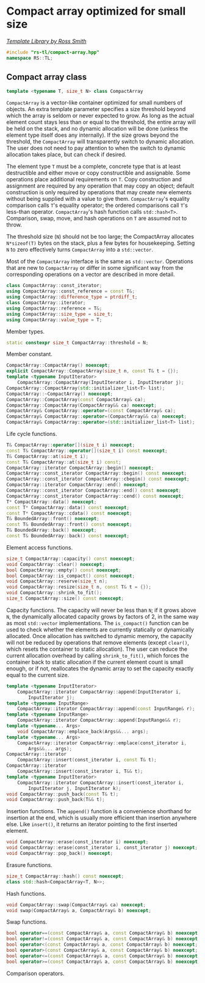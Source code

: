 # Compact array optimized for small size

_[Template Library by Ross Smith](index.html)_

```c++
#include "rs-tl/compact-array.hpp"
namespace RS::TL;
```

## Compact array class

```c++
template <typename T, size_t N> class CompactArray
```

`CompactArray` is a vector-like container optimized for small numbers of
objects. An extra template parameter specifies a size threshold beyond which
the array is seldom or never expected to grow. As long as the actual element
count stays less than or equal to the threshold, the entire array will be
held on the stack, and no dynamic allocation will be done (unless the element
type itself does any internally). If the size grows beyond the threshold, the
`CompactArray` will transparently switch to dynamic allocation. The user does
not need to pay attention to when the switch to dynamic allocation takes
place, but can check if desired.

The element type `T` must be a complete, concrete type that is at least
destructible and either move or copy constructible and assignable. Some
operations place additional requirements on `T`. Copy construction and
assignment are required by any operation that may copy an object; default
construction is only required by operations that may create new elements
without being supplied with a value to give them. `CompactArray`'s equality
comparison calls `T`'s equality operator; the ordered comparisons call `T`'s
less-than operator. `CompactArray`'s hash function calls `std::hash<T>`.
Comparison, swap, move, and hash operations on `T` are assumed not to throw.

The threshold size (`N`) should not be too large; the CompactArray allocates
`N*sizeof(T)` bytes on the stack, plus a few bytes for housekeeping. Setting
`N` to zero effectively turns `CompactArray` into a `std::vector`.

Most of the `CompactArray` interface is the same as `std::vector`. Operations
that are new to `CompactArray` or differ in some significant way from the
corresponding operations on a vector are described in more detail.

```c++
class CompactArray::const_iterator;
using CompactArray::const_reference = const T&;
using CompactArray::difference_type = ptrdiff_t;
class CompactArray::iterator;
using CompactArray::reference = T&;
using CompactArray::size_type = size_t;
using CompactArray::value_type = T;
```

Member types.

```c++
static constexpr size_t CompactArray::threshold = N;
```

Member constant.

```c++
CompactArray::CompactArray() noexcept;
explicit CompactArray::CompactArray(size_t n, const T& t = {});
template <typename InputIterator>
    CompactArray::CompactArray(InputIterator i, InputIterator j);
CompactArray::CompactArray(std::initializer_list<T> list);
CompactArray::~CompactArray() noexcept;
CompactArray::CompactArray(const CompactArray& ca);
CompactArray::CompactArray(CompactArray&& ca) noexcept;
CompactArray& CompactArray::operator=(const CompactArray& ca);
CompactArray& CompactArray::operator=(CompactArray&& ca) noexcept;
CompactArray& CompactArray::operator=(std::initializer_list<T> list);
```

Life cycle functions.

```c++
T& CompactArray::operator[](size_t i) noexcept;
const T& CompactArray::operator[](size_t i) const noexcept;
T& CompactArray::at(size_t i);
const T& CompactArray::at(size_t i) const;
CompactArray::iterator CompactArray::begin() noexcept;
CompactArray::const_iterator CompactArray::begin() const noexcept;
CompactArray::const_iterator CompactArray::cbegin() const noexcept;
CompactArray::iterator CompactArray::end() noexcept;
CompactArray::const_iterator CompactArray::end() const noexcept;
CompactArray::const_iterator CompactArray::cend() const noexcept;
T* CompactArray::data() noexcept;
const T* CompactArray::data() const noexcept;
const T* CompactArray::cdata() const noexcept;
T& BoundedArray::front() noexcept;
const T& BoundedArray::front() const noexcept;
T& BoundedArray::back() noexcept;
const T& BoundedArray::back() const noexcept;
```

Element access functions.

```c++
size_t CompactArray::capacity() const noexcept;
void CompactArray::clear() noexcept;
bool CompactArray::empty() const noexcept;
bool CompactArray::is_compact() const noexcept;
void CompactArray::reserve(size_t n);
void CompactArray::resize(size_t n, const T& t = {});
void CompactArray::shrink_to_fit();
size_t CompactArray::size() const noexcept;
```

Capacity functions. The capacity will never be less than `N`; if it grows
above `N`, the dynamically allocated capacity grows by factors of 2, in the
same way as most `std::vector` implementations. The `is_compact()` function
can be used to check whether the elements are currently statically or
dynamically allocated. Once allocation has switched to dynamic memory, the
capacity will not be reduced by operations that remove elements (except
`clear()`, which resets the container to static allocation). The user can
reduce the current allocation overhead by calling `shrink_to_fit()`, which
forces the container back to static allocation if the current element count is
small enough, or if not, reallocates the dynamic array to set the capacity
exactly equal to the current size.

```c++
template <typename InputIterator>
    CompactArray::iterator CompactArray::append(InputIterator i,
        InputIterator j);
template <typename InputRange>
    CompactArray::iterator CompactArray::append(const InputRange& r);
template <typename InputRange>
    CompactArray::iterator CompactArray::append(InputRange&& r);
template <typename... Args>
    void CompactArray::emplace_back(Args&&... args);
template <typename... Args>
    CompactArray::iterator CompactArray::emplace(const_iterator i,
        Args&&... args);
CompactArray::iterator
    CompactArray::insert(const_iterator i, const T& t);
CompactArray::iterator
    CompactArray::insert(const_iterator i, T&& t);
template <typename InputIterator>
    CompactArray::iterator CompactArray::insert(const_iterator i,
        InputIterator j, InputIterator k);
void CompactArray::push_back(const T& t);
void CompactArray::push_back(T&& t);
```

Insertion functions. The `append()` function is a convenience shorthand for
insertion at the end, which is usually more efficient than insertion anywhere
else. Like `insert()`, it returns an iterator pointing to the first inserted
element.

```c++
void CompactArray::erase(const_iterator i) noexcept;
void CompactArray::erase(const_iterator i, const_iterator j) noexcept;
void CompactArray::pop_back() noexcept;
```

Erasure functions.

```c++
size_t CompactArray::hash() const noexcept;
class std::hash<CompactArray<T, N>>;
```

Hash functions.

```c++
void CompactArray::swap(CompactArray& ca) noexcept;
void swap(CompactArray& a, CompactArray& b) noexcept;
```

Swap functions.

```c++
bool operator==(const CompactArray& a, const CompactArray& b) noexcept;
bool operator!=(const CompactArray& a, const CompactArray& b) noexcept;
bool operator<(const CompactArray& a, const CompactArray& b) noexcept;
bool operator>(const CompactArray& a, const CompactArray& b) noexcept;
bool operator<=(const CompactArray& a, const CompactArray& b) noexcept;
bool operator>=(const CompactArray& a, const CompactArray& b) noexcept;
```

Comparison operators.
